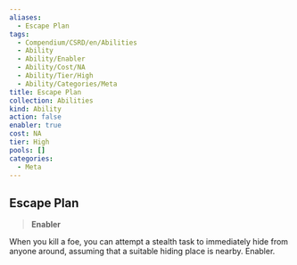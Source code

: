 ```yaml
---
aliases:
  - Escape Plan
tags:
  - Compendium/CSRD/en/Abilities
  - Ability
  - Ability/Enabler
  - Ability/Cost/NA
  - Ability/Tier/High
  - Ability/Categories/Meta
title: Escape Plan
collection: Abilities
kind: Ability
action: false
enabler: true
cost: NA
tier: High
pools: []
categories:
  - Meta
---
```

## Escape Plan  
>**Enabler**
  
When you kill a foe, you can attempt a stealth task to immediately hide from anyone around, assuming that a suitable hiding place is nearby. Enabler.